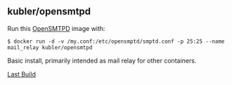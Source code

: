 ## kubler/opensmtpd

Run this [OpenSMTPD][] image with:

    $ docker run -d -v /my.conf:/etc/opensmptd/smptd.conf -p 25:25 --name mail_relay kubler/opensmtpd

Basic install, primarily intended as mail relay for other containers.

[Last Build][packages]

[OpenSMTPD]: https://www.opensmtpd.org/
[packages]: PACKAGES.md
